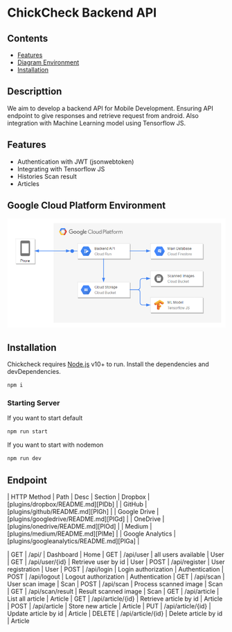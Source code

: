 # ChickCheck Backend API

## Contents
- [Features](#features)
- [Diagram Environment](#Google-Cloud-Platform-Environment)
- [Installation](#installation)

## Descripttion
We aim to develop a backend API for Mobile Development. Ensuring API endpoint to give responses and retrieve request from android. Also integration with Machine Learning model using Tensorflow JS.

## Features
- Authentication with JWT (jsonwebtoken)
- Integrating with Tensorflow JS
- Histories Scan result
- Articles

## Google Cloud Platform Environment
![diagram env][internal-source]

[internal-source]: src/images/ChickCheck%20Environment.png 'GCP Environment'

## Installation

Chickcheck requires [Node.js](https://nodejs.org/) v10+ to run.
Install the dependencies and devDependencies.

```sh
npm i
```

### Starting Server
If you want to start default
```sh
npm run start
```
If you want to start with nodemon
```sh
npm run dev
```

## Endpoint
| HTTP Method | Path | Desc | Section
| Dropbox | [plugins/dropbox/README.md][PlDb] |
| GitHub | [plugins/github/README.md][PlGh] |
| Google Drive | [plugins/googledrive/README.md][PlGd] |
| OneDrive | [plugins/onedrive/README.md][PlOd] |
| Medium | [plugins/medium/README.md][PlMe] |
| Google Analytics | [plugins/googleanalytics/README.md][PlGa] |

| GET | /api/ | Dashboard | Home
| GET | /api/user | all users available | User
| GET | /api/user/{id} | Retrieve user by id | User
| POST | /api/register | User registration | User
| POST | /api/login | Login authorization | Authentication
| POST | /api/logout | Logout authorization | Authentication
| GET | /api/scan | User scan image | Scan
| POST | /api/scan | Process scanned image | Scan
| GET | /api/scan/result | Result scanned image | Scan
| GET | /api/article	| List all article | Article
| GET | /api/article/{id} | Retrieve article by id | Article
| POST | /api/article	| Store new article | Article
| PUT | /api/article/{id} | Update article by id | Article
| DELETE | /api/article/{id} | Delete article by id | Article
